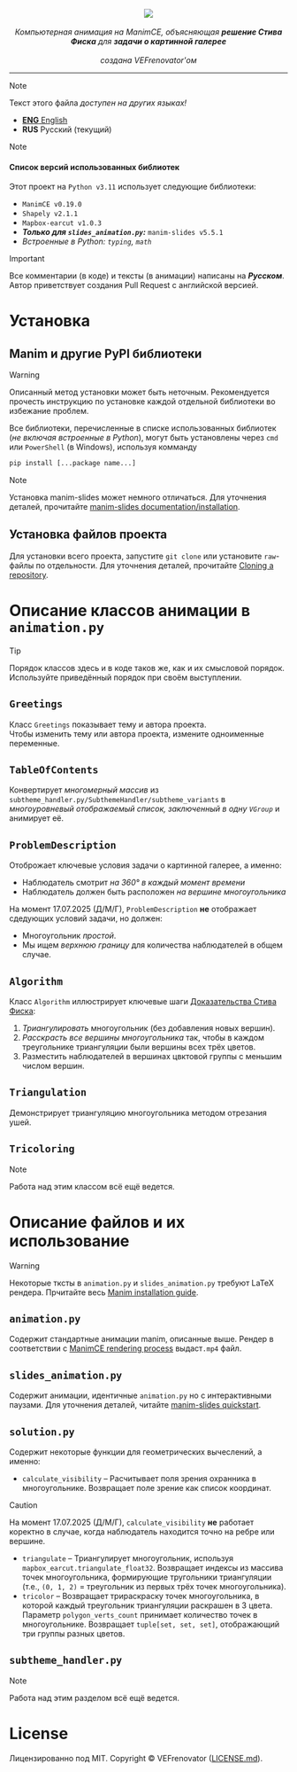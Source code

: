 <p align="center">
  <img src=https://github.com/VEFrenovator/Art-Gallery-Theorem--manim/blob/main/ArtGalleyTheoremLogo_ManimCE_v0.19.0.png>
  <br />
  <br />
  <i>Компьютерная анимация на ManimCE, объясняющая <b>решение Стива Фиска</b> для <b>задачи о картинной галерее</b></i>
  <br />
  <br />
  <i>создана VEFrenovator'ом</i>
</p>

---

> [!NOTE]
> Текст этого файла *доступен на других языках!*
> - [**ENG** English](https://github.com/VEFrenovator/Art-Gallery-Theorem--manim/blob/main/README.md)
> - **RUS** Русский (текущий)


> [!NOTE]
> #### Список версий использованных библиотек
> Этот проект на `Python v3.11` использует следующие библиотеки:
> - `ManimCE v0.19.0`
> - `Shapely v2.1.1`
> - `Mapbox-earcut v1.0.3`
> - ***Только для `slides_animation.py`:*** `manim-slides v5.5.1`
> - *Встроенные в Python: `typing`, `math`*

> [!IMPORTANT]
> Все комментарии (в коде) и тексты (в анимации) написаны на ***Русском***. Автор приветствует создания Pull Request с английской версией.

# Установка
## Manim и другие PyPI библиотеки 
> [!WARNING]
> Описанный метод установки может быть неточным. Рекомендуется прочесть инструкцию по установке каждой отдельной библиотеки во избежание проблем.

Все библиотеки, перечисленные в списке использованных библиотек (*не включая встроенные в Python*), могут быть установлены через `cmd` или `PowerShell` (в Windows), используя комманду
```cmd
pip install [...package name...]
```

> [!NOTE]
> Установка manim-slides может немного отличаться. Для уточнения деталей, прочитайте [manim-slides documentation/installation](https://manim-slides.eertmans.be/latest/installation.html#installation).

## Установка файлов проекта
Для установки всего проекта, запустите `git clone` или установите `raw`-файлы по отдельности. Для уточнения деталей, прочитайте [Cloning a repository](https://docs.github.com/en/repositories/creating-and-managing-repositories/cloning-a-repository).

# Описание классов анимации в `animation.py`
> [!TIP]
> Порядок классов здесь и в коде таков же, как и их смысловой порядок. Используйте приведённый порядок при своём выступлении.

## `Greetings`
Класс `Greetings` показывает тему и автора проекта.  
Чтобы изменить тему или автора проекта, измените одноименные переменные.

## `TableOfContents`
Конвертирует *многомерный массив* из `subtheme_handler.py/SubthemeHandler/subtheme_variants` в *многоуровневый отображаемый список, заключенный в одну `VGroup`* и анимирует её.

## `ProblemDescription`
Отоброжает ключевые условия задачи о картинной галерее, а именно:
- Наблюдатель смотрит *на 360° в каждый момент времени*
- Наблюдатель должен быть расположен *на вершине многоугольника*

На момент 17.07.2025 (Д/М/Г), `ProblemDescription` **не** отображает сдедующих условий задачи, но должен:
- Многоугольник *простой*.
- Мы ищем *верхнюю границу* для количества наблюдателей в общем случае.

## `Algorithm`
Класс `Algorithm` иллюстрирует ключевые шаги [Доказательства Стива Фиска](https://en.wikipedia.org/wiki/Art_gallery_problem):
1. *Триангулировать* многоугольник (без добавления новых вершин).
2. *Расскрасть все вершины многоугольника* так, чтобы в каждом треугольнике триангуляции были вершины всех трёх цветов.
3. Разместить наблюдателей в вершинах цвктовой группы с меньшим числом вершин.

## `Triangulation`
Демонстрирует триангуляцию многоугольника методом отрезания ушей.

## `Tricoloring`
> [!NOTE]
> Работа над этим классом всё ещё ведется.

# Описание файлов и их использование

> [!WARNING]
> Некоторые тксты в `animation.py` и `slides_animation.py` требуют LaTeX рендера. Прчитайте весь [Manim installation guide](https://docs.manim.community/en/stable/installation.html).

## `animation.py`
Содержит стандартные анимации manim, описанные выше. Рендер в соответствии с [ManimCE rendering process](https://github.com/ManimCommunity/manim?tab=readme-ov-file#usage) выдаст`.mp4` файл.

## `slides_animation.py`
Содержит анимации, идентичные `animation.py` но с интерактивными паузами. Для уточнения деталей, читайте [manim-slides quickstart](https://manim-slides.eertmans.be/latest/quickstart.html).

## `solution.py`
Содержит некоторые функции для геометрических вычеслений, а именно:
- `calculate_visibility` – Расчитывает поля зрения охранника в многоугольнике. Возвращает поле зрение как список координат.

> [!CAUTION]
> На момент 17.07.2025 (Д/М/Г), `calculate_visibility` **не** работает коректно в случае, когда наблюдатель находится точно на ребре или вершине.

- `triangulate` – Триангулирует многоугольник, используя `mapbox_earcut.triangulate_float32`. Возвращает индексы из массива точек многоугольника, формирующие тругольники триангуляции (т.е., `(0, 1, 2)` = треугольник из первых трёх точек многоугольника).
- `tricolor` – Возвращает трираскраску точек многоугольника, в которой каждый треугольник триангуляции раскрашен в 3 цвета. Параметр `polygon_verts_count` принимает количество точек в многоугольнике. Возвращает `tuple[set, set, set]`, отображающий три группы разных цветов.

## `subtheme_handler.py`
> [!NOTE]
> Работа над этим разделом всё ещё ведется.

# License
Лицензированно под MIT. Copyright © VEFrenovator ([LICENSE.md](https://github.com/VEFrenovator/Art-Gallery-Theorem--manim/blob/main/LICENSE.md)).
